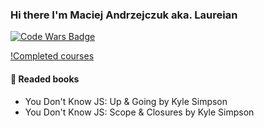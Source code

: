 ### Hi there I'm Maciej Andrzejczuk aka. Laureian

[![Code Wars Badge](https://www.codewars.com/users/Laureian/badges/small)](https://www.codewars.com/users/Laureian)

[!Completed courses](https://github.com/Laureian/Laureian/blob/main/pages/courses.md)

#### 📖 Readed books
- You Don't Know JS: Up & Going by Kyle Simpson
- You Don't Know JS: Scope & Closures by Kyle Simpson
